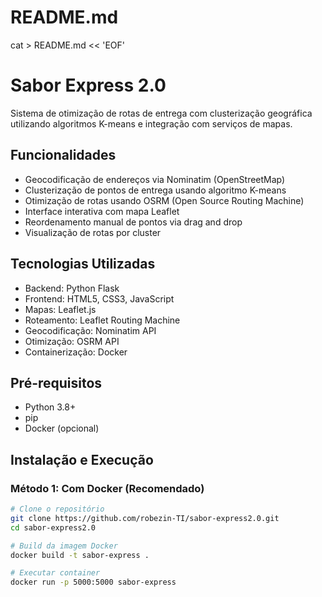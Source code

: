 # README.md
cat > README.md << 'EOF'
# Sabor Express 2.0

Sistema de otimização de rotas de entrega com clusterização geográfica utilizando algoritmos K-means e integração com serviços de mapas.

## Funcionalidades

- Geocodificação de endereços via Nominatim (OpenStreetMap)
- Clusterização de pontos de entrega usando algoritmo K-means
- Otimização de rotas usando OSRM (Open Source Routing Machine)
- Interface interativa com mapa Leaflet
- Reordenamento manual de pontos via drag and drop
- Visualização de rotas por cluster

## Tecnologias Utilizadas

- Backend: Python Flask
- Frontend: HTML5, CSS3, JavaScript
- Mapas: Leaflet.js
- Roteamento: Leaflet Routing Machine
- Geocodificação: Nominatim API
- Otimização: OSRM API
- Containerização: Docker

## Pré-requisitos

- Python 3.8+
- pip
- Docker (opcional)

## Instalação e Execução

### Método 1: Com Docker (Recomendado)

```bash
# Clone o repositório
git clone https://github.com/robezin-TI/sabor-express2.0.git
cd sabor-express2.0

# Build da imagem Docker
docker build -t sabor-express .

# Executar container
docker run -p 5000:5000 sabor-express
